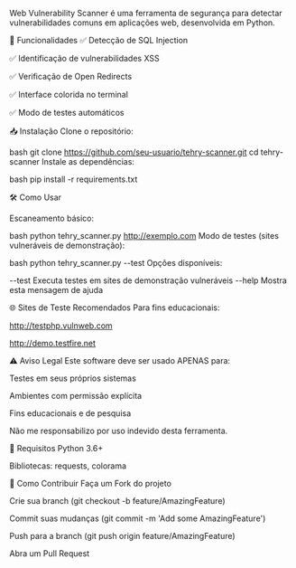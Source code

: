 Web Vulnerability Scanner é uma ferramenta de segurança para detectar vulnerabilidades comuns em aplicações web, desenvolvida em Python.

🚀 Funcionalidades
✅ Detecção de SQL Injection

✅ Identificação de vulnerabilidades XSS

✅ Verificação de Open Redirects

✅ Interface colorida no terminal

✅ Modo de testes automáticos

📥 Instalação
Clone o repositório:

bash
git clone https://github.com/seu-usuario/tehry-scanner.git
cd tehry-scanner
Instale as dependências:

bash
pip install -r requirements.txt

🛠️ Como Usar

Escaneamento básico:

bash
python tehry_scanner.py http://exemplo.com
Modo de testes (sites vulneráveis de demonstração):

bash
python tehry_scanner.py --test
Opções disponíveis:


--test    Executa testes em sites de demonstração vulneráveis
--help    Mostra esta mensagem de ajuda

🌐 Sites de Teste Recomendados
Para fins educacionais:

http://testphp.vulnweb.com

http://demo.testfire.net

⚠️ Aviso Legal
Este software deve ser usado APENAS para:

Testes em seus próprios sistemas

Ambientes com permissão explícita

Fins educacionais e de pesquisa

Não me responsabilizo por uso indevido desta ferramenta.

📌 Requisitos
Python 3.6+

Bibliotecas: requests, colorama

🤝 Como Contribuir
Faça um Fork do projeto

Crie sua branch (git checkout -b feature/AmazingFeature)

Commit suas mudanças (git commit -m 'Add some AmazingFeature')

Push para a branch (git push origin feature/AmazingFeature)

Abra um Pull Request

